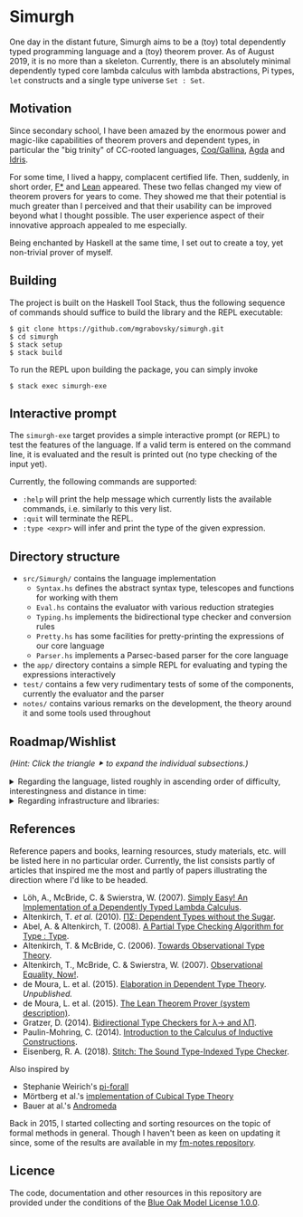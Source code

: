 # Simurgh

One day in the distant future, Simurgh aims to be a (toy) total dependently typed
programming language and a (toy) theorem prover. As of August 2019, it is no more
than a skeleton. Currently, there is an absolutely minimal dependently typed core
lambda calculus with lambda abstractions, Pi types, `let` constructs and a single
type universe `Set : Set`.

## Motivation

Since secondary school, I have been amazed by the enormous power and magic-like
capabilities of theorem provers and dependent types, in particular the "big trinity"
of CC-rooted languages, [Coq/Gallina](https://coq.inria.fr/),
[Agda](https://wiki.portal.chalmers.se/agda/pmwiki.php) and
[Idris](https://www.idris-lang.org/).

For some time, I lived a happy, complacent certified life. Then, suddenly, in short
order, [F*](https://www.fstar-lang.org/) and [Lean](https://leanprover.github.io/)
appeared. These two fellas changed my view of theorem provers for years to come. They
showed me that their potential is much greater than I perceived and that their
usability can be improved beyond what I thought possible. The user experience aspect
of their innovative approach appealed to me especially.

Being enchanted by Haskell at the same time, I set out to create a toy, yet
non-trivial prover of myself.

## Building

The project is built on the Haskell Tool Stack, thus the following sequence of
commands should suffice to build the library and the REPL executable:
```
$ git clone https://github.com/mgrabovsky/simurgh.git
$ cd simurgh
$ stack setup
$ stack build
```

To run the REPL upon building the package, you can simply invoke
```
$ stack exec simurgh-exe
```

## Interactive prompt

The `simurgh-exe` target provides a simple interactive prompt (or REPL) to test the
features of the language. If a valid term is entered on the command line, it is
evaluated and the result is printed out (no type checking of the input yet).

Currently, the following commands are supported:

-   `:help` will print the help message which currently lists the available commands,
    i.e. similarly to this very list.
-   `:quit` will terminate the REPL.
-   `:type <expr>` will infer and print the type of the given expression.

## Directory structure

-   `src/Simurgh/` contains the language implementation
    +   `Syntax.hs` defines the abstract syntax type, telescopes and functions for
        working with them
    +   `Eval.hs` contains the evaluator with various reduction strategies
    +   `Typing.hs` implements the bidirectional type checker and conversion rules
    +   `Pretty.hs` has some facilities for pretty-printing the expressions of our
        core language
    +   `Parser.hs` implements a Parsec-based parser for the core language
-   the `app/` directory contains a simple REPL for evaluating and typing the
    expressions interactively
-   `test/` contains a few very rudimentary tests of some of the components,
    currently the evaluator and the parser
-   `notes/` contains various remarks on the development, the theory around it and
    some tools used throughout

## Roadmap/Wishlist

_(Hint: Click the triangle ⯈ to expand the individual subsections.)_

<details>
<summary>Regarding the language, listed roughly in ascending order of difficulty,
interestingness and distance in time:</summary>

- [x] Modern library for binding syntax – [Unbound](https://hackage.haskell.org/package/unbound-generics)
- [ ] Named definitions and axioms (think about opacity later)
- [ ] Type universe hierarchy; subtyping
- [ ] Impredicative, proof-irrelevant universe (à la `Prop`)?
- [ ] Module system or namespaces
- [ ] Opaque definitions
- [ ] \(Mutually) inductive data types
- [ ] Pattern matching
- [ ] Primitive recursive functions
- [ ] Structurally recursive functions
- [ ] Investigate more elaborate techniques for termination checking (sized types,
    etc.)
- [ ] Coinduction
- [ ] Induction-recursion and the kitchen sink
- [ ] Play around with notions of equality (intensional/extensional/observational)
- [ ] Investigate quotient types
- [ ] Introduce a higher-level user-facing language with a more usable syntax
    compiling into the into the low-level core language
- [ ] Implicit arguments, metavariables; elaboration à la Lean
- [ ] Records and typeclasses
- [ ] Implicit coercions
- [ ] First-class support for monads (do-notation) or algebraic effects and handlers
- [ ] Compilation to some real-world language, be it Haskell, Idris, Rust or C
- [ ] [LLVM](https://github.com/llvm-hs/llvm-hs/) compilation
</details>

<details>
<summary>Regarding infrastructure and libraries:</summary>

- [ ] Get Haskeline to [support Text](https://github.com/judah/haskeline/issues/80)
- [ ] Consider an alternative Prelude, such as
    [Protolude](https://www.stackage.org/lts-14.2/package/protolude)
- [ ] Thorough tests, at least for the parser and type checker
- [ ] Introduce property tests -- QuickCheck or
    [Hedgehog](https://github.com/hedgehogqa/haskell-hedgehog)
- [ ] Continuous integration with Travis
- [ ] Create a couple of simple examples of the language
- [ ] Create a prelude and a hint of a standard library
- [ ] Formalize an easy, classical theorem, e.g. the infinitude of natural numbers,
    irrationality of √2, infinitude of primes…
- [ ] Modern pretty-printing – [Hughes/PJ](https://hackage.haskell.org/package/pretty),
    [Wadler/Leijen](https://hackage.haskell.org/package/ansi-wl-pprint),
    [mainland-pretty](https://hackage.haskell.org/package/mainland-pretty) or
    [prettyprinter](https://github.com/quchen/prettyprinter)
- [ ] Improve parsing and error reporting; look into
    [Trifecta](https://hackage.haskell.org/package/trifecta)
- [ ] See if lenses can be leveraged anywhere
</details>

## References

Reference papers and books, learning resources, study materials, etc. will be
listed here in no particular order. Currently, the list consists partly of articles
that inspired me the most and partly of papers illustrating the direction where I'd
like to be headed.

-   Löh, A\., McBride, C. & Swierstra, W. (2007). [Simply Easy! An Implementation of a Dependently Typed Lambda Calculus](http://strictlypositive.org/Easy.pdf).
-   Altenkirch, T\. _et al._ (2010). [ΠΣ: Dependent Types without the Sugar](http://www.cs.nott.ac.uk/~psztxa/publ/pisigma-new.pdf).
-   Abel, A\. & Altenkirch, T. (2008). [A Partial Type Checking Algorithm for Type : Type](http://www.cs.nott.ac.uk/~psztxa/publ/msfp08.pdf).
-   Altenkirch, T\. & McBride, C. (2006). [Towards Observational Type Theory](http://strictlypositive.org/ott.pdf).
-   Altenkirch, T\., McBride, C. & Swierstra, W. (2007). [Observational Equality, Now!](http://www.cs.nott.ac.uk/~psztxa/publ/obseqnow.pdf).
-   de Moura, L\. et al\. (2015). [Elaboration in Dependent Type Theory](https://arxiv.org/abs/1505.04324). _Unpublished._
-   de Moura, L\. et al\. (2015). [The Lean Theorem Prover (system description)](https://leanprover.github.io/papers/system.pdf).
-   Gratzer, D\. (2014). [Bidirectional Type Checkers for λ→ and λΠ](https://jozefg.bitbucket.io/posts/2014-11-22-bidir.html).
-   Paulin-Mohring, C\. (2014). [Introduction to the Calculus of Inductive Constructions](https://hal.inria.fr/hal-01094195/).
-   Eisenberg, R\. A. (2018). [Stitch: The Sound Type-Indexed Type Checker](https://cs.brynmawr.edu/~rae/papers/2018/stitch/stitch.pdf).

Also inspired by

-   Stephanie Weirich's [pi-forall](https://github.com/sweirich/pi-forall)
-   Mörtberg et al.'s [implementation of Cubical Type Theory](https://github.com/mortberg/cubicaltt)
-   Bauer at al.'s [Andromeda](https://andromedans.github.io/andromeda/)

Back in 2015, I started collecting and sorting resources on the topic of formal
methods in general. Though I haven't been as keen on updating it since, some of the
results are available in my [fm-notes repository](https://mgrabovsky.net/fm-notes/).

## Licence

The code, documentation and other resources in this repository are provided under the
conditions of the [Blue Oak Model License 1.0.0](https://blueoakcouncil.org/license/1.0.0).

